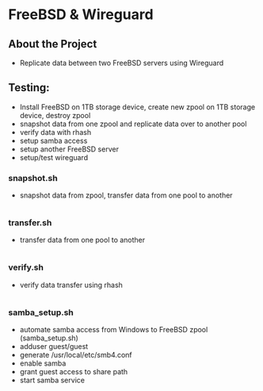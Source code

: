 # FreeBSD & Wireguard

## About the Project
- Replicate data between two FreeBSD servers using Wireguard

## Testing:
- Install FreeBSD on 1TB storage device, create new zpool on 1TB storage device, destroy zpool
- snapshot data from one zpool and replicate data over to another pool
- verify data with rhash
- setup samba access
- setup another FreeBSD server
- setup/test wireguard  

### snapshot.sh
- snapshot data from zpool, transfer data from one pool to another
```
```

### transfer.sh
- transfer data from one pool to another 
```
```

### verify.sh
- verify data transfer using rhash
```
```

### samba_setup.sh
- automate samba access from Windows to FreeBSD zpool (samba_setup.sh)
- adduser guest/guest
- generate /usr/local/etc/smb4.conf
- enable samba 
- grant guest access to share path
- start samba service
<br/>
